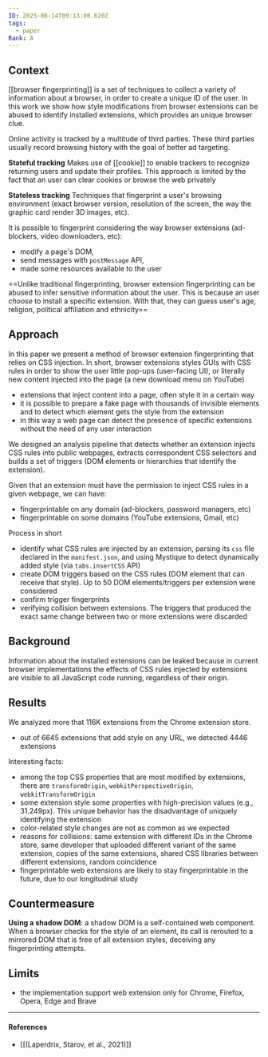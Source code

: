 ```yaml
---
ID: 2025-08-14T09:13:00.620Z
tags:
  - paper
Rank: A
---
```

## Context

[[browser fingerprinting]] is a set of techniques to collect a variety of information about a browser, in order to create a unique ID of the user. In this work we show how style modifications from browser extensions can be abused to identify installed extensions, which provides an unique browser clue.

Online activity is tracked by a multitude of third parties. These third parties usually record browsing history with the goal of better ad targeting.

**Stateful tracking**
Makes use of [[cookie]] to enable trackers to recognize returning users and update their profiles. This approach is limited by the fact that an user can clear cookies or browse the web privately

**Stateless tracking**
Techniques that fingerprint a user's browsing environment (exact browser version, resolution of the screen, the way the graphic card render 3D images, etc).

It is possible to fingerprint considering the way browser extensions (ad-blockers, video downloaders, etc):
- modify a page's DOM,
- send messages with `postMessage` API, 
- made some resources available to the user

==Unlike traditional fingerprinting, browser extension fingerprinting can be abused to infer sensitive information about the user. This is because an user *choose* to install a specific extension. With that, they can guess user's age, religion, political affiliation and ethnicity==

## Approach

In this paper we present a method of browser extension fingerprinting that relies on CSS injection. In short, browser extensions styles GUIs with CSS rules in order to show the user little pop-ups (user-facing UI), or literally new content injected into the page (a new download menu on YouTube)
- extensions that inject content into a page, often style it in a certain way
- it is possible to prepare a fake page with thousands of invisible elements and to detect which element gets the style from the extension
- in this way a web page can detect the presence of specific extensions without the need of any user interaction

We designed an analysis pipeline that detects whether an extension injects CSS rules into public webpages, extracts correspondent CSS selectors and builds a set of triggers (DOM elements or hierarchies that identify the extension).

Given that an extension must have the permission to inject CSS rules in a given webpage, we can have:
- fingerprintable on any domain (ad-blockers, password managers, etc)
- fingerprintable on some domains (YouTube extensions, Gmail, etc)

Process in short
- identify what CSS rules are injected by an extension, parsing its `css` file declared in the `manifest.json`, and using Mystique to detect dynamically added style (via `tabs.insertCSS` API)
- create DOM triggers based on the CSS rules (DOM element that can receive that style). Up to 50 DOM elements/triggers per extension were considered
- confirm trigger fingerprints
- verifying collision between extensions. The triggers that produced the exact same change between two or more extensions were discarded

## Background

Information about the installed extensions can be leaked because in current browser implementations the effects of CSS rules injected by extensions are visible to all JavaScript code running, regardless of their origin. 

## Results

We analyzed more that 116K extensions from the Chrome extension store.
- out of 6645 extensions that add style on any URL, we detected 4446 extensions

Interesting facts:
- among the top CSS properties that are most modified by extensions, there are `transformOrigin`, `webkitPerspectiveOrigin`, `webkitTransformOrigin`
- some extension style some properties with high-precision values (e.g., 31.249px). This unique behavior has the disadvantage of uniquely identifying the extension
- color-related style changes are not as common as we expected
- reasons for collisions: same extension with different IDs in the Chrome store, same developer that uploaded different variant of the same extension, copies of the same extensions, shared CSS libraries between different extensions, random coincidence
- fingerprintable web extensions are likely to stay fingerprintable in the future, due to our longitudinal study

## Countermeasure

**Using a shadow DOM**: a shadow DOM is a self-contained web component. When a browser checks for the style of an element, its call is rerouted to a mirrored DOM that is free of all extension styles, deceiving any fingerprinting attempts.

## Limits

- the implementation support web extension only for Chrome, Firefox, Opera, Edge and Brave

---
#### References
- [[(Laperdrix, Starov, et al., 2021)]]
